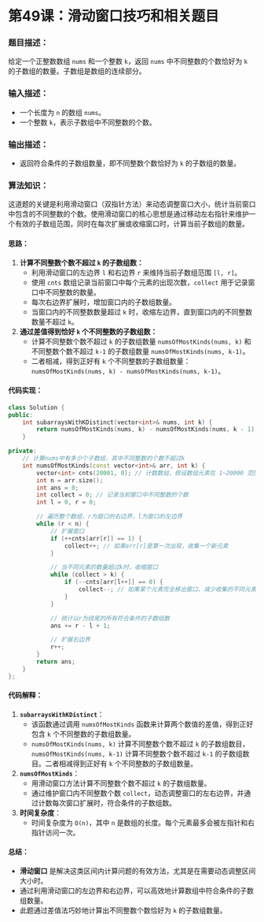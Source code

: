 # 第49课：滑动窗口技巧和相关题目

### **题目描述：**

给定一个正整数数组 `nums` 和一个整数 `k`，返回 `nums` 中不同整数的个数恰好为 `k` 的子数组的数量。子数组是数组的连续部分。

### **输入描述：**

- 一个长度为 `n` 的数组 `nums`。
- 一个整数 `k`，表示子数组中不同整数的个数。

### **输出描述：**

- 返回符合条件的子数组数量，即不同整数个数恰好为 `k` 的子数组的数量。

### **算法知识：**

这道题的关键是利用滑动窗口（双指针方法）来动态调整窗口大小，统计当前窗口中包含的不同整数的个数。使用滑动窗口的核心思想是通过移动左右指针来维护一个有效的子数组范围，同时在每次扩展或收缩窗口时，计算当前子数组的数量。

#### **思路：**

1. **计算不同整数个数不超过 `k` 的子数组数：**
   - 利用滑动窗口的左边界 `l` 和右边界 `r` 来维持当前子数组范围 `[l, r]`。
   - 使用 `cnts` 数组记录当前窗口中每个元素的出现次数，`collect` 用于记录窗口中不同整数的数量。
   - 每次右边界扩展时，增加窗口内的子数组数量。
   - 当窗口内的不同整数数量超过 `k` 时，收缩左边界，直到窗口内的不同整数数量不超过 `k`。
2. **通过差值得到恰好 `k` 个不同整数的子数组数：**
   - 计算不同整数个数不超过 `k` 的子数组数量 `numsOfMostKinds(nums, k)` 和不同整数个数不超过 `k-1` 的子数组数量 `numsOfMostKinds(nums, k-1)`。
   - 二者相减，得到正好有 `k` 个不同整数的子数组数量：
      `numsOfMostKinds(nums, k) - numsOfMostKinds(nums, k-1)`。

#### **代码实现：**

```cpp
class Solution {
public:
    int subarraysWithKDistinct(vector<int>& nums, int k) {
        return numsOfMostKinds(nums, k) - numsOfMostKinds(nums, k - 1);
    }

private:
    // 计算nums中有多少个子数组，其中不同整数的个数不超过k
    int numsOfMostKinds(const vector<int>& arr, int k) {
        vector<int> cnts(20001, 0); // 计数数组，假设数组元素在 1~20000 范围内
        int n = arr.size();
        int ans = 0;
        int collect = 0; // 记录当前窗口中不同整数的个数
        int l = 0, r = 0;

        // 遍历整个数组，r为窗口的右边界，l为窗口的左边界
        while (r < n) {
            // 扩展窗口
            if (++cnts[arr[r]] == 1) {
                collect++; // 如果arr[r]是第一次出现，收集一个新元素
            }

            // 当不同元素的数量超过k时，收缩窗口
            while (collect > k) {
                if (--cnts[arr[l++]] == 0) {
                    collect--; // 如果某个元素完全移出窗口，减少收集的不同元素个数
                }
            }

            // 统计以r为结尾的所有符合条件的子数组数
            ans += r - l + 1;

            // 扩展右边界
            r++;
        }
        return ans;
    }
};
```

#### **代码解释：**

1. **`subarraysWithKDistinct`**：
   - 该函数通过调用 `numsOfMostKinds` 函数来计算两个数值的差值，得到正好包含 `k` 个不同整数的子数组数量。
   - `numsOfMostKinds(nums, k)` 计算不同整数个数不超过 `k` 的子数组数目，`numsOfMostKinds(nums, k-1)` 计算不同整数个数不超过 `k-1` 的子数组数目。二者相减得到正好有 `k` 个不同整数的子数组数量。
2. **`numsOfMostKinds`**：
   - 用滑动窗口方法计算不同整数个数不超过 `k` 的子数组数量。
   - 通过维护窗口内不同整数个数 `collect`，动态调整窗口的左右边界，并通过计数每次窗口扩展时，符合条件的子数组数。
3. **时间复杂度**：
   - 时间复杂度为 `O(n)`，其中 `n` 是数组的长度。每个元素最多会被左指针和右指针访问一次。

#### **总结：**

- **滑动窗口** 是解决这类区间内计算问题的有效方法，尤其是在需要动态调整区间大小时。
- 通过利用滑动窗口的左边界和右边界，可以高效地计算数组中符合条件的子数组数量。
- 此题通过差值法巧妙地计算出不同整数个数恰好为 `k` 的子数组数量。

